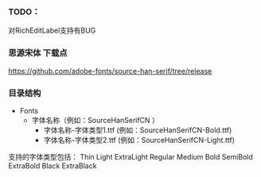 ### TODO：
对RichEditLabel支持有BUG

### 思源宋体 下载点
https://github.com/adobe-fonts/source-han-serif/tree/release

### 目录结构
- Fonts
  - 字体名称（例如：SourceHanSerifCN ）
    - 字体名称-字体类型1.ttf (例如：SourceHanSerifCN-Bold.ttf)
    - 字体名称-字体类型2.ttf (例如：SourceHanSerifCN-Light.ttf)

支持的字体类型包括：
Thin
Light
ExtraLight
Regular
Medium
Bold
SemiBold
ExtraBold
Black
ExtraBlack
